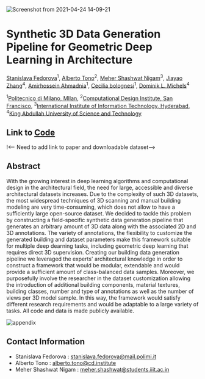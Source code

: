 ![Screenshot from 2021-04-24 14-09-21](https://user-images.githubusercontent.com/30972206/115953003-bdf0e500-a506-11eb-8e12-f8b3772bae22.png)

# Synthetic 3D Data Generation Pipeline for Geometric Deep Learning in Architecture

[Stanislava Fedorova](https://www.linkedin.com/in/stanislava-fedorova/)<sup>1</sup>,
[Alberto Tono](https://www.linkedin.com/in/albertotono3/)<sup>2</sup>,
[Meher Shashwat Nigam](https://www.linkedin.com/in/mehershashwatnigam/)<sup>3</sup>, 
[Jiayao Zhang](https://www.linkedin.com/in/jiayao-zhang-773045159/)<sup>4</sup>,
[Amirhossein Ahmadnia](https://www.linkedin.com/in/amirhossein-ahmadnia-4b4bb117b/)<sup>1</sup>,
[Cecilia bolognesi](https://www.linkedin.com/in/cecilia-bolognesi-99914283/)<sup>1</sup>,
[Dominik L. Michels](https://www.linkedin.com/in/dominik-l-michels/)<sup>4</sup>

<sup>1</sup>[Politecnico di Milano, MIlan](https://www.polimi.it/en/),
<sup>2</sup>[Computational Design Institute, San Francisco](https://sfcdi.org/),
<sup>3</sup>[International Institute of Information Technology, Hyderabad](https://www.iiit.ac.in/),
<sup>4</sup>[King Abdullah University of Science and Technology](https://www.kaust.edu.sa/en)

## Link to [Code](https://github.com/CDInstitute/Building-Dataset-Generator)
!<-- Need to add link to paper and downloadable dataset-->

## Abstract 
With the growing interest in deep learning algorithms and computational design in the architectural field, the need for large, accessible and diverse architectural datasets increases. Due to the complexity of such 3D datasets, the most widespread techniques of 3D scanning and manual building modeling are very time-consuming, which does not allow to have a sufficiently large open-source dataset. 
We decided to tackle this problem by constructing a field-specific synthetic data generation pipeline that generates an arbitrary amount of 3D data along with the associated 2D and 3D annotations. The variety of annotations, the flexibility to customize the generated building and dataset parameters make this framework suitable for multiple deep dearning tasks, including geometric deep learning that requires direct 3D supervision. Creating our building data generation pipeline we leveraged the experts' architectural knowledge in order to construct a framework that would be modular, extendable and would provide a sufficient amount of class-balanced data samples. Moreover, we purposefully involve the researcher in the dataset customization allowing the introduction of additional building components, material textures, building classes, number and type of annotations as well as the number of views per 3D model sample. In this way, the framework would satisfy different research requirements and would be adaptable to a large variety of tasks. All code and data is made publicly available.

![appendix](https://user-images.githubusercontent.com/30972206/115953492-79b31400-a509-11eb-9aac-d4ab74546dc8.png)

## Contact Information
- Stanislava Fedorova : stanislava.fedorova@mail.polimi.it
- Alberto Tono : alberto.tono@cd.institute
- Meher Shashwat Nigam : meher.shashwat@students.iiit.ac.in
